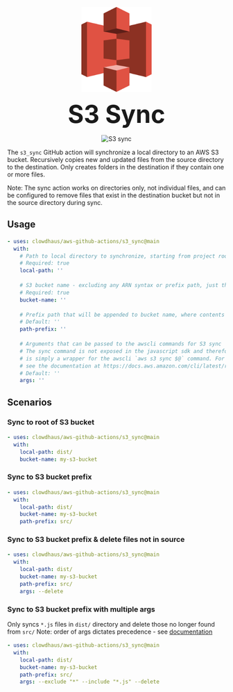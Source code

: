 <p align="center">
  <img src="../.github/images/s3.svg" alt="aws-s3" height="196px">
</p>
<h1 style="font-size: 56px; margin: 0; padding: 0;" align="center">
  S3 Sync
</h1>
<p align="center">
  <img src="https://github.com/clowdhaus/aws-github-actions/workflows/S3%20Sync/badge.svg" alt="S3 sync">
</p>

The `s3_sync` GitHub action will synchronize a local directory to an AWS S3 bucket. Recursively copies new and updated files from the source directory to the destination. Only creates folders in the destination if they contain one or more files.

Note: The sync action works on directories only, not individual files, and can be configured to remove files that exist in the destination bucket but not in the source directory during sync.

## Usage

```yml
- uses: clowdhaus/aws-github-actions/s3_sync@main
  with:
    # Path to local directory to synchronize, starting from project root directory
    # Required: true
    local-path: ''

    # S3 bucket name - excluding any ARN syntax or prefix path, just the bucket name
    # Required: true
    bucket-name: ''

    # Prefix path that will be appended to bucket name, where contents will be synchronized to.
    # Default: ''
    path-prefix: ''

    # Arguments that can be passed to the awscli commands for S3 sync
    # The sync command is not exposed in the javascript sdk and therefore this GitHub action
    # is simply a wrapper for the awscli `aws s3 sync $@` command. For more details on arguments
    # see the documentation at https://docs.aws.amazon.com/cli/latest/reference/s3/sync.html
    # Default: ''
    args: ''
```

## Scenarios

### Sync to root of S3 bucket

```yml
- uses: clowdhaus/aws-github-actions/s3_sync@main
  with:
    local-path: dist/
    bucket-name: my-s3-bucket
```

### Sync to S3 bucket prefix

```yml
- uses: clowdhaus/aws-github-actions/s3_sync@main
  with:
    local-path: dist/
    bucket-name: my-s3-bucket
    path-prefix: src/
```

### Sync to S3 bucket prefix & delete files not in source

```yml
- uses: clowdhaus/aws-github-actions/s3_sync@main
  with:
    local-path: dist/
    bucket-name: my-s3-bucket
    path-prefix: src/
    args: --delete
```

### Sync to S3 bucket prefix with multiple args

Only syncs `*.js` files in `dist/` directory and delete those no longer found from `src/`
Note: order of args dictates precedence - see [documentation](https://docs.aws.amazon.com/cli/latest/reference/s3/index.html#use-of-exclude-and-include-filters)

```yml
- uses: clowdhaus/aws-github-actions/s3_sync@main
  with:
    local-path: dist/
    bucket-name: my-s3-bucket
    path-prefix: src/
    args: --exclude "*" --include "*.js" --delete
```
